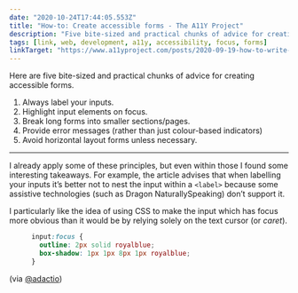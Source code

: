 ```yaml
---
date: "2020-10-24T17:44:05.553Z"
title: "How-to: Create accessible forms - The A11Y Project"
description: "Five bite-sized and practical chunks of advice for creating accessible forms."
tags: [link, web, development, a11y, accessibility, focus, forms]
linkTarget: "https://www.a11yproject.com/posts/2020-09-19-how-to-write-accessible-forms/"
---
```

Here are five bite-sized and practical chunks of advice for creating accessible forms. 

1. Always label your inputs.
1. Highlight input elements on focus.
1. Break long forms into smaller sections/pages.
1. Provide error messages (rather than just colour-based indicators)
1. Avoid horizontal layout forms unless necessary.
---

I already apply some of these principles, but even within those I found some interesting takeaways. For example, the article advises that when labelling your inputs it’s better not to nest the input within a `<label>` because some assistive technologies (such as Dragon NaturallySpeaking) don’t support it.

I particularly like the idea of using CSS to make the input which has focus more obvious than it would be by relying solely on the text cursor (or _caret_).

<figure>

``` css
input:focus {
  outline: 2px solid royalblue;
  box-shadow: 1px 1px 8px 1px royalblue;
}
```

</figure> 

(via [@adactio](https://twitter.com/adactio))
